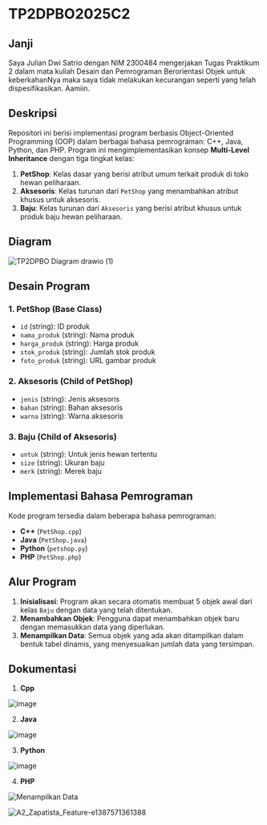 # TP2DPBO2025C2

## Janji
Saya Julian Dwi Satrio dengan NIM 2300484 mengerjakan Tugas Praktikum 2 dalam mata kuliah Desain dan Pemrograman Berorientasi Objek untuk keberkahanNya maka saya tidak melakukan kecurangan seperti yang telah dispesifikasikan. Aamiin.

## Deskripsi

Repositori ini berisi implementasi program berbasis Object-Oriented Programming (OOP) dalam berbagai bahasa pemrograman: C++, Java, Python, dan PHP. Program ini mengimplementasikan konsep **Multi-Level Inheritance** dengan tiga tingkat kelas:

1. **PetShop**: Kelas dasar yang berisi atribut umum terkait produk di toko hewan peliharaan.
2. **Aksesoris**: Kelas turunan dari `PetShop` yang menambahkan atribut khusus untuk aksesoris.
3. **Baju**: Kelas turunan dari `Aksesoris` yang berisi atribut khusus untuk produk baju hewan peliharaan.

## Diagram

![TP2DPBO Diagram drawio (1)](https://github.com/user-attachments/assets/8b43c823-d653-4125-af4d-160b8e7382b9)

## Desain Program

### **1. PetShop (Base Class)**

- `id` (string): ID produk
- `nama_produk` (string): Nama produk
- `harga_produk` (string): Harga produk
- `stok_produk` (string): Jumlah stok produk
- `foto_produk` (string): URL gambar produk

### **2. Aksesoris (Child of PetShop)**

- `jenis` (string): Jenis aksesoris
- `bahan` (string): Bahan aksesoris
- `warna` (string): Warna aksesoris

### **3. Baju (Child of Aksesoris)**

- `untuk` (string): Untuk jenis hewan tertentu
- `size` (string): Ukuran baju
- `merk` (string): Merek baju

## Implementasi Bahasa Pemrograman

Kode program tersedia dalam beberapa bahasa pemrograman:

- **C++** (`PetShop.cpp`)
- **Java** (`PetShop.java`)
- **Python** (`petshop.py`)
- **PHP** (`PetShop.php`)

## Alur Program

1. **Inisialisasi**: Program akan secara otomatis membuat 5 objek awal dari kelas `Baju` dengan data yang telah ditentukan.
2. **Menambahkan Objek**: Pengguna dapat menambahkan objek baru dengan memasukkan data yang diperlukan.
3. **Menampilkan Data**: Semua objek yang ada akan ditampilkan dalam bentuk tabel dinamis, yang menyesuaikan jumlah data yang tersimpan.

## Dokumentasi

1. **Cpp**

![image](https://github.com/user-attachments/assets/d51abf65-3d5a-4dac-8aab-f8bf295029d0)

2. **Java**

![image](https://github.com/user-attachments/assets/fe31f6c4-7c80-47ad-acb5-d44552d3de83)

3. **Python**

![image](https://github.com/user-attachments/assets/e9e954e2-14e1-4a4b-9b0d-63cd379cf886)


4. **PHP**

![Menampilkan Data](https://github.com/user-attachments/assets/a0b52d52-ae3b-44ac-ae9c-fc8a4c5bfb31)

![A2_Zapatista_Feature-e1387571361388](https://github.com/user-attachments/assets/fc5f76ff-8546-4fb0-8da3-800f0dd24a81)

